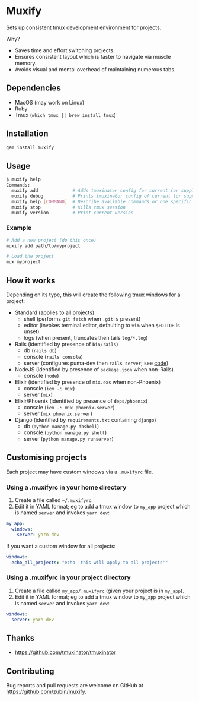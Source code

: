 # Muxify

Sets up consistent tmux development environment for projects.

Why?

- Saves time and effort switching projects.
- Ensures consistent layout which is faster to navigate via muscle memory.
- Avoids visual and mental overhead of maintaining numerous tabs.

## Dependencies

- MacOS (may work on Linux)
- Ruby
- Tmux (`which tmux || brew install tmux`)

## Installation

```sh
gem install muxify
```

## Usage

```sh
$ muxify help
Commands:
  muxify add             # Adds tmuxinator config for current (or supplied) path
  muxify debug           # Prints tmuxinator config of current (or supplied) path to stdout
  muxify help [COMMAND]  # Describe available commands or one specific command
  muxify stop            # Kills tmux session
  muxify version         # Print current version
```

### Example

```sh
# Add a new project (do this once)
muxify add path/to/myproject

# Load the project
mux myproject
```

## How it works

Depending on its type, this will create the following tmux windows for a project:

- Standard (applies to all projects)
  - shell (performs `git fetch` when `.git` is present)
  - editor (invokes terminal editor, defaulting to `vim` when `$EDITOR` is unset)
  - logs (when present, truncates then tails `log/*.log`)
- Rails (identified by presence of `bin/rails`)
  - db (`rails db`)
  - console (`rails console`)
  - server (configures puma-dev then `rails server`; see [code](./bin/rails_server_with_puma_dev))
- NodeJS (identified by presence of `package.json` when non-Rails)
  - console (`node`)
- Elixir (identified by presence of `mix.exs` when non-Phoenix)
  - console (`iex -S mix`)
  - server (`mix`)
- Elixir/Phoenix (identified by presence of `deps/phoenix`)
  - console (`iex -S mix phoenix.server`)
  - server (`mix phoenix.server`)
- Django (identified by `requirements.txt` containing `django`)
  - db (`python manage.py dbshell`)
  - console (`python manage.py shell`)
  - server (`python manage.py runserver`)

## Customising projects

Each project may have custom windows via a `.muxifyrc` file.

### Using a .muxifyrc in your home directory

1. Create a file called `~/.muxifyrc`.
1. Edit it in YAML format; eg to add a tmux window to `my_app` project which is named `server` and invokes `yarn dev`:

```yaml
my_app:
  windows:
    server: yarn dev
```

If you want a custom window for all projects:

```yaml
windows:
  echo_all_projects: "echo 'this will apply to all projects'"
```

### Using a .muxifyrc in your project directory

1. Create a file called `my_app/.muxifyrc` (given your project is in `my_app`).
1. Edit it in YAML format; eg to add a tmux window to `my_app` project which is named `server` and invokes `yarn dev`:

```yaml
windows:
  server: yarn dev
```

## Thanks

- https://github.com/tmuxinator/tmuxinator

## Contributing

Bug reports and pull requests are welcome on GitHub at https://github.com/zubin/muxify.
